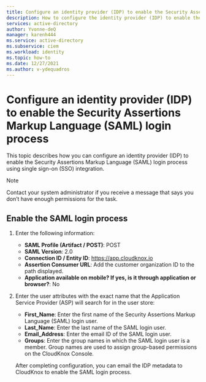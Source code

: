 ```yaml
---
title: Configure an identity provider (IDP) to enable the Security Assertions Markup Language (SAML) login process
description: How to configure the identity provider (IDP) to enable the Security Assertions Markup Language (SAML) login process.
services: active-directory
author: Yvonne-deQ
manager: karenh444
ms.service: active-directory
ms.subservice: ciem
ms.workload: identity
ms.topic: how-to
ms.date: 12/27/2021
ms.author: v-ydequadros
---
```


# Configure an identity provider (IDP) to enable the Security Assertions Markup Language (SAML) login process

This topic describes how you can configure an identity provider (IDP) to enable the Security Assertions Markup Language (SAML) login process using single sign-on (SSO) integration.

> [!NOTE]
> Contact your system administrator if you receive a message that says you don’t have enough permissions for the task.

## Enable the SAML login process

1. Enter the following information:

   - **SAML Profile (Artifact / POST)**: POST
   - **SAML Version**: 2.0
   - **Connection ID / Entity ID**: https://app.cloudknox.io
   - **Assertion Consumer URL**: Add the customer organization ID to the path displayed.
     <!---https://app.cloudknox.io/saml/<Customer Organization Id>--->
   - **Application available on mobile? If yes, is it through application or browser?**: No

2. Enter the user attributes with the exact name that the Application Service Provider (ASP) will search for in the user store:

   - **First_Name**: Enter the first name of the Security Assertions Markup Language (SAML) login user.
   - **Last_Name**: Enter the last name of the SAML login user.
   - **Email_Address**: Enter the email ID of the SAML login user.
   - **Groups**: Enter the group names in which the SAML login user is a member. Group names are used to assign group-based permissions on the CloudKnox Console.

   After completing configuration, you can email the IDP metadata to CloudKnox to enable the SAML login process.

<!---## Next steps--->